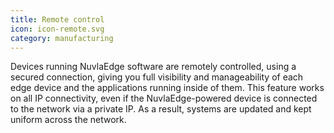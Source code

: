 ```yaml
---
title: Remote control
icon: icon-remote.svg
category: manufacturing
---
```


Devices running NuvlaEdge software are remotely controlled, using a secured connection, giving you full visibility and manageability of each edge device and the applications running inside of them. This feature works on all IP connectivity, even if the NuvlaEdge-powered device is connected to the network via a private IP. As a result, systems are updated and kept uniform across the network. 
